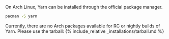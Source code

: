 <div class="install-only-stable" markdown="1">
On Arch Linux, Yarn can be installed through the official package manager.

```sh
pacman -S yarn
```

</div>

<div class="install-only-rc install-only-nightly" markdown="1">
Currently, there are no Arch packages available for RC or nightly builds of Yarn. Please use the tarball:
{% include_relative _installations/tarball.md %}
</div>
